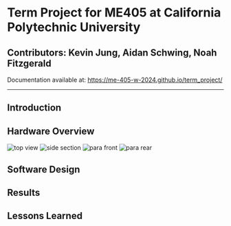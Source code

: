 # Term Project for ME405 at California Polytechnic University

## Contributors: Kevin Jung, Aidan Schwing, Noah Fitzgerald

Documentation available at: https://me-405-w-2024.github.io/term_project/

---

## Introduction


## Hardware Overview
![top view]()
![side section]()
![para front]()
![para rear]()

## Software Design


## Results


## Lessons Learned

